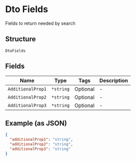 
# Dto Fields

Fields to return needed by search

## Structure

`DtoFields`

## Fields

| Name | Type | Tags | Description |
|  --- | --- | --- | --- |
| `AdditionalProp1` | `*string` | Optional | - |
| `AdditionalProp2` | `*string` | Optional | - |
| `AdditionalProp3` | `*string` | Optional | - |

## Example (as JSON)

```json
{
  "additionalProp1": "string",
  "additionalProp2": "string",
  "additionalProp3": "string"
}
```

